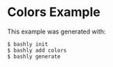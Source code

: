 Colors Example
==================================================

This example was generated with:

    $ bashly init
    $ bashly add colors
    $ bashly generate
